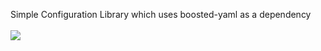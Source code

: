 Simple Configuration Library which uses boosted-yaml as a dependency
<br><br>
[![](https://jitpack.io/v/WaterChick/configwrapper.svg)](https://jitpack.io/#WaterChick/configwrapper)
